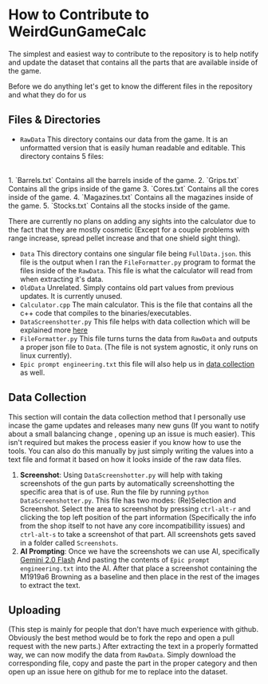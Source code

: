 # How to Contribute to WeirdGunGameCalc

The simplest and easiest way to contribute to the repository is to help notify and update the dataset that contains all the parts that are available inside of the game.

Before we do anything let's get to know the different files in the repository and what they do for us

## Files & Directories

* `RawData`   This directory contains our data from the game. It is an unformatted version that is easily human readable and editable. This directory contains 5 files:
<br/>
  1. `Barrels.txt` Contains all the barrels inside of the game.
  2. `Grips.txt` Contains all the grips inside of the game
  3. `Cores.txt` Contains all the cores inside of the game.
  4. `Magazines.txt` Contains all the magazines inside of the game.
  5. `Stocks.txt` Contains all the stocks inside of the game.

There are currently no plans on adding any sights into the calculator due to the fact that they are mostly cosmetic (Except for a couple problems with range increase, spread pellet increase and that one shield sight thing).

* `Data` This directory contains one singular file being `FullData.json`. this file is the output when I ran the `FileFormatter.py` program to format the files inside of the `RawData`. This file is what the calculator will read from when extracting it's data.
* `OldData` Unrelated. Simply contains old part values from previous updates. It is currently unused.
* `Calculator.cpp` The main calculator. This is the file that contains all the c++ code that compiles to the binaries/executables.
* `DataScreenshotter.py` This file helps with data collection which will be explained more [here](#data-collection)
* `FileFormatter.py` This file turns turns the data from `RawData` and outputs a proper json file to `Data`. (The file is not system agnostic, it only runs on linux currently).
* `Epic prompt engineering.txt` this file will also help us in [data collection](#data-collection) as well.

## Data Collection

This section will contain the data collection method that I personally use incase the game updates and releases many new guns (If you want to notify about a small balancing change , opening up an issue is much easier). This isn't required but makes the process easier if you know how to use the tools. You can also do this manually by just simply writing the values into a text file and format it based on how it looks inside of the raw data files.

1. **Screenshot**: Using `DataScreenshotter.py` will help with taking screenshots of the gun parts by automatically screenshotting the specific area that is of use. Run the file by running `python DataScreenshotter.py`. This file has two modes: (Re)Selection and Screenshot. Select the area to screenshot by pressing `ctrl-alt-r` and clicking the top left position of the part information (Specifically the info from the shop itself to not have any core incompatibillity issues) and `ctrl-alt-s` to take a screenshot of that part. All screenshots gets saved in a folder called `Screenshots`.
2. **AI Prompting**: Once we have the screenshots we can use AI, specifically [Gemini 2.0 Flash](https://aistudio.google.com) And pasting the contents of `Epic prompt engineering.txt` into the AI. After that place a screenshot containing the M1919a6 Browning as a baseline and then place in the rest of the images to extract the text.

## Uploading

(This step is mainly for people that don't have much experience with github. Obviously the best method would be to fork the repo and open a pull request with the new parts.)
After extracting the text in a properly formatted way, we can now modify the data from `RawData`. Simply download the corresponding file, copy and paste the part in the proper category and then open up an issue here on github for me to replace into the dataset.
